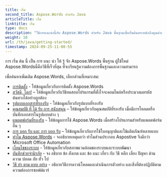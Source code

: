 ```yaml
---
title: เริ่ม
second_title: Aspose.Words สําหรับ Java
articleTitle: เริ่ม
linktitle: เริ่ม
type: docs
description: "ใช้การแนะนํานี้กับ Aspose.Words สําหรับ Java พื้นฐานเพื่อเริ่มต้นตระหนักถึงคุณค่าของ Aspose.Words สําหรับธุรกิจของคุณ"
weight: 10
url: /th/java/getting-started/
timestamp: 2024-09-25-11-08-55
---
```


การ เริ่ม ต้น นี้ เป็น การ แนะ นํา ให้ รู้ จัก Aspose.Words พื้นฐาน ผู้ใช้ใหม่ Aspose.Wordsนี่คือวิธีที่เร็วที่สุด ที่จะเรียนรู้ความต้องการพื้นฐานและความสามารถ

เพื่อค้นหาเพิ่มเติม Aspose.Words, เลือกส่วนที่เหมาะสม:

- [การติดตั้ง](/words/th/java/installation/) - ให้ข้อมูลเกี่ยวกับการติดตั้ง Aspose.Words
- [สวัสดี, โลก!](/words/th/java/hello-world/) – ให้ข้อมูลเกี่ยวกับวิธีทดสอบโปรแกรมที่ตั้งใจจะคอมไพล์หรือประมวลผลรหัสต้นทางได้อย่างถูกต้อง
- [รูปแบบเอกสารที่รองรับ](/words/th/java/supported-document-formats/) - ให้ข้อมูลเกี่ยวกับรูปแบบที่รองรับ
- [คุณสมบัติ ที่ ได้ รับ การ สนับสนุน](/words/th/java/features/) – ให้ข้อมูลเกี่ยวกับคุณสมบัติที่รองรับ เมื่อมีการโหลดหรือบันทึกเอกสารในรูปแบบต่าง ๆ
- [แพลตฟอร์มที่รองรับ](/words/java/platforms-and-interoperability/) - ให้ข้อมูลการใช้ Aspose.Words เมื่อสร้างโปรแกรมสําหรับแพลตฟอร์มอื่น ๆ
- [การ บอก รับ และ การ บอก รับ](/words/th/java/licensing/) – ให้ข้อมูลเกี่ยวกับการใช้ใบอนุญาติและใช้ผลิตภัณฑ์หลายแบบ
- [ทําไม Aspose.Words](/words/java/aspose-words-or-other-solutions/) - จงอธิบายเหตุผลว่า ทําไมส่วนประกอบ Aspostive จึงดีกว่า Microsoft Office Automation
- [เงื่อนไขของระบบ](/words/th/java/system-requirements/) - ให้ข้อมูลเกี่ยวกับสภาพแวดล้อมของระบบและระบบพัฒนา
- [บันทึกช่วยจํานิรภัย](/words/th/java/security/) - จง อธิบาย ข้อ สังเกต และ ข้อ แนะ เกี่ยว กับ วิธี หลีก เลี่ยง ปัญหา ด้าน ความ ปลอด ภัย ทั่ว ไป
- [วิธี ทํา ตาม แบบ อย่าง](/words/th/java/how-to-run-the-examples/) - อธิบายวิธีการดาวน์โหลดและดําเนินการตัวอย่าง และสิ่งที่ต้องปฏิบัติตามความต้องการซอฟต์แวร์
